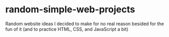 # random-simple-web-projects
Random website ideas I decided to make for no real reason besided for the fun of it (and to practice HTML, CSS, and JavaScript a bit)
